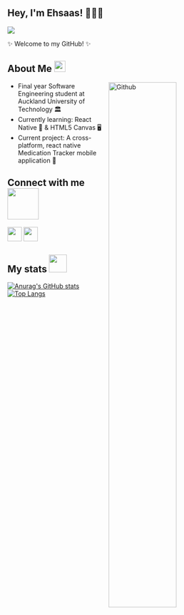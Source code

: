 

## Hey, I'm Ehsaas! 👩🏽‍💻
             
![](https://komarev.com/ghpvc/?username=ehsaasgrover&color=blueviolet)

✨ Welcome to my GitHub! ✨       

<h2> About Me <img src = "https://media2.giphy.com/media/QssGEmpkyEOhBCb7e1/giphy.gif?cid=ecf05e47a0n3gi1bfqntqmob8g9aid1oyj2wr3ds3mg700bl&rid=giphy.gif" width = 25px></h2>

<img width="55%" align="right" alt="Github" src="https://raw.githubusercontent.com/onimur/.github/master/.resources/git-header.svg" />

- Final year Software Engineering student at Auckland University of Technology 🏛
- Currently learning: React Native 📱  & HTML5 Canvas 🖥
- Current project: A cross-platform, react native Medication Tracker mobile application 💊

<h2> Connect with me <img src='https://raw.githubusercontent.com/ShahriarShafin/ShahriarShafin/main/Assets/handshake.gif' width="70px"> </h2>
<a href = 'https://www.linkedin.com/ehsaasgrover'> <img width = '32px' align= 'center' src="https://raw.githubusercontent.com/rahulbanerjee26/githubAboutMeGenerator/main/icons/linked-in-alt.svg"/></a> 
<a href = 'https://www.github.com/ehsaasgrover'> <img width = '32px' align= 'center' src="https://raw.githubusercontent.com/rahulbanerjee26/githubAboutMeGenerator/main/icons/github.svg"/></a> 


<h2> My stats <img src = "https://media1.giphy.com/media/JZ40cnfnN11KycrvMF/giphy.gif?cid=ecf05e47a0n3gi1bfqntqmob8g9aid1oyj2wr3ds3mg700bl&rid=giphy.gif" width = 40px> </h2>

[![Anurag's GitHub stats](https://github-readme-stats.vercel.app/api?username=ehsaasgrover&show_icons=true&&theme=buefy&icon_color=title_color&hide_border=false)](https://github.com/anuraghazra/github-readme-stats)                         [![Top Langs](https://github-readme-stats.vercel.app/api/top-langs/?username=ehsaasgrover&langs_count=8&theme=buefy&hide_border=false&layout=compact)](https://github.com/anuraghazra/github-readme-stats)




<!--
**ehsaasgrover/ehsaasgrover** is a ✨ _special_ ✨ repository because its `README.md` (this file) appears on your GitHub profile.

Here are some ideas to get you started:

- 🔭 I’m currently working on ...
- 🌱 I’m currently learning ...
- 👯 I’m looking to collaborate on ...
- 🤔 I’m looking for help with ...
- 💬 Ask me about ...
- 📫 How to reach me: ...
- 😄 Pronouns: ...
- ⚡ Fun fact: ...
-->
